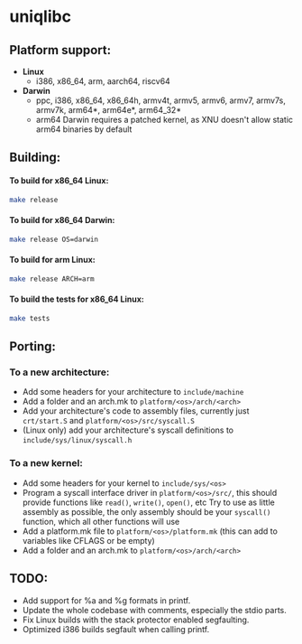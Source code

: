 # uniqlibc

## Platform support:

- **Linux**
    - i386, x86_64, arm, aarch64, riscv64
- **Darwin**
    - ppc, i386, x86_64, x86_64h, armv4t, armv5, armv6, armv7, armv7s, armv7k, arm64*, arm64e*, arm64_32*
    - arm64 Darwin requires a patched kernel, as XNU doesn't allow static arm64 binaries by default

## Building:

#### To build for x86_64 Linux:

```sh
make release
```

#### To build for x86_64 Darwin:

```sh
make release OS=darwin
```

#### To build for arm Linux:

```sh
make release ARCH=arm
```

#### To build the tests for x86_64 Linux:

```sh
make tests
```

## Porting:

### To a new architecture:

- Add some headers for your architecture to `include/machine`
- Add a folder and an arch.mk to `platform/<os>/arch/<arch>`
- Add your architecture's code to assembly files, currently just `crt/start.S` and `platform/<os>/src/syscall.S`
- (Linux only) add your architecture's syscall definitions to `include/sys/linux/syscall.h`

### To a new kernel:

- Add some headers for your kernel to `include/sys/<os>`
- Program a syscall interface driver in `platform/<os>/src/`, this should provide functions like `read()`, `write()`, `open()`, etc
  Try to use as little assembly as possible, the only assembly should be your `syscall()` function, which all other functions will use
- Add a platform.mk file to `platform/<os>/platform.mk` (this can add to variables like CFLAGS or be empty)
- Add a folder and an arch.mk to `platform/<os>/arch/<arch>`

## TODO:
- Add support for %a and %g formats in printf.
- Update the whole codebase with comments, especially the stdio parts.
- Fix Linux builds with the stack protector enabled segfaulting.
- Optimized i386 builds segfault when calling printf.
